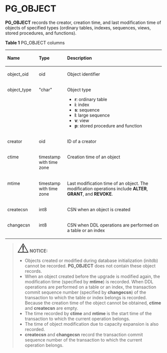 # PG\_OBJECT<a name="EN-US_TOPIC_0289900403"></a>

**PG\_OBJECT**  records the creator, creation time, and last modification time of objects of specified types \(ordinary tables, indexes, sequences, views, stored procedures, and functions\).

**Table  1**  PG\_OBJECT columns

<a name="en-us_topic_0283137196_en-us_topic_0237122301_table370273621911"></a>
<table><thead align="left"><tr id="en-us_topic_0283137196_en-us_topic_0237122301_row177034367196"><th class="cellrowborder" valign="top" width="20.13201320132013%" id="mcps1.2.4.1.1"><p id="en-us_topic_0283137196_en-us_topic_0237122301_p3704103613192"><a name="en-us_topic_0283137196_en-us_topic_0237122301_p3704103613192"></a><a name="en-us_topic_0283137196_en-us_topic_0237122301_p3704103613192"></a>Name</p>
</th>
<th class="cellrowborder" valign="top" width="18.08180818081808%" id="mcps1.2.4.1.2"><p id="en-us_topic_0283137196_en-us_topic_0237122301_p9704143618197"><a name="en-us_topic_0283137196_en-us_topic_0237122301_p9704143618197"></a><a name="en-us_topic_0283137196_en-us_topic_0237122301_p9704143618197"></a>Type</p>
</th>
<th class="cellrowborder" valign="top" width="61.786178617861786%" id="mcps1.2.4.1.3"><p id="en-us_topic_0283137196_en-us_topic_0237122301_p470420360196"><a name="en-us_topic_0283137196_en-us_topic_0237122301_p470420360196"></a><a name="en-us_topic_0283137196_en-us_topic_0237122301_p470420360196"></a>Description</p>
</th>
</tr>
</thead>
<tbody><tr id="en-us_topic_0283137196_en-us_topic_0237122301_row770433620196"><td class="cellrowborder" valign="top" width="20.13201320132013%" headers="mcps1.2.4.1.1 "><p id="en-us_topic_0283137196_en-us_topic_0237122301_p1670523618197"><a name="en-us_topic_0283137196_en-us_topic_0237122301_p1670523618197"></a><a name="en-us_topic_0283137196_en-us_topic_0237122301_p1670523618197"></a>object_oid</p>
</td>
<td class="cellrowborder" valign="top" width="18.08180818081808%" headers="mcps1.2.4.1.2 "><p id="en-us_topic_0283137196_en-us_topic_0237122301_p1470517367198"><a name="en-us_topic_0283137196_en-us_topic_0237122301_p1470517367198"></a><a name="en-us_topic_0283137196_en-us_topic_0237122301_p1470517367198"></a>oid</p>
</td>
<td class="cellrowborder" valign="top" width="61.786178617861786%" headers="mcps1.2.4.1.3 "><p id="en-us_topic_0283137196_en-us_topic_0237122301_p470503601915"><a name="en-us_topic_0283137196_en-us_topic_0237122301_p470503601915"></a><a name="en-us_topic_0283137196_en-us_topic_0237122301_p470503601915"></a>Object identifier</p>
</td>
</tr>
<tr id="en-us_topic_0283137196_en-us_topic_0237122301_row870533671915"><td class="cellrowborder" valign="top" width="20.13201320132013%" headers="mcps1.2.4.1.1 "><p id="en-us_topic_0283137196_en-us_topic_0237122301_p1670683617193"><a name="en-us_topic_0283137196_en-us_topic_0237122301_p1670683617193"></a><a name="en-us_topic_0283137196_en-us_topic_0237122301_p1670683617193"></a>object_type</p>
</td>
<td class="cellrowborder" valign="top" width="18.08180818081808%" headers="mcps1.2.4.1.2 "><p id="en-us_topic_0283137196_en-us_topic_0237122301_p13706153610194"><a name="en-us_topic_0283137196_en-us_topic_0237122301_p13706153610194"></a><a name="en-us_topic_0283137196_en-us_topic_0237122301_p13706153610194"></a>"char"</p>
</td>
<td class="cellrowborder" valign="top" width="61.786178617861786%" headers="mcps1.2.4.1.3 "><p id="en-us_topic_0283137196_en-us_topic_0237122301_p117061136121914"><a name="en-us_topic_0283137196_en-us_topic_0237122301_p117061136121914"></a><a name="en-us_topic_0283137196_en-us_topic_0237122301_p117061136121914"></a>Object type</p>
<a name="en-us_topic_0283137196_en-us_topic_0237122301_ul14461631102216"></a><a name="en-us_topic_0283137196_en-us_topic_0237122301_ul14461631102216"></a><ul id="en-us_topic_0283137196_en-us_topic_0237122301_ul14461631102216"><li><strong id="en-us_topic_0237122301_b11114203715014"><a name="en-us_topic_0237122301_b11114203715014"></a><a name="en-us_topic_0237122301_b11114203715014"></a>r</strong>: ordinary table</li><li><strong id="en-us_topic_0237122301_b42751471002"><a name="en-us_topic_0237122301_b42751471002"></a><a name="en-us_topic_0237122301_b42751471002"></a>i</strong>: index</li><li><strong id="en-us_topic_0237122301_b3311252208"><a name="en-us_topic_0237122301_b3311252208"></a><a name="en-us_topic_0237122301_b3311252208"></a>s</strong>: sequence</li><li><strong id="b1263193824415"><a name="b1263193824415"></a><a name="b1263193824415"></a>l</strong>: large sequence</li><li><strong id="en-us_topic_0237122301_b227317577010"><a name="en-us_topic_0237122301_b227317577010"></a><a name="en-us_topic_0237122301_b227317577010"></a>v</strong>: view</li><li><strong id="en-us_topic_0237122301_b128142044116"><a name="en-us_topic_0237122301_b128142044116"></a><a name="en-us_topic_0237122301_b128142044116"></a>p</strong>: stored procedure and function</li></ul>
</td>
</tr>
<tr id="en-us_topic_0283137196_en-us_topic_0237122301_row470616364192"><td class="cellrowborder" valign="top" width="20.13201320132013%" headers="mcps1.2.4.1.1 "><p id="en-us_topic_0283137196_en-us_topic_0237122301_p197066366199"><a name="en-us_topic_0283137196_en-us_topic_0237122301_p197066366199"></a><a name="en-us_topic_0283137196_en-us_topic_0237122301_p197066366199"></a>creator</p>
</td>
<td class="cellrowborder" valign="top" width="18.08180818081808%" headers="mcps1.2.4.1.2 "><p id="en-us_topic_0283137196_en-us_topic_0237122301_p4706133631911"><a name="en-us_topic_0283137196_en-us_topic_0237122301_p4706133631911"></a><a name="en-us_topic_0283137196_en-us_topic_0237122301_p4706133631911"></a>oid</p>
</td>
<td class="cellrowborder" valign="top" width="61.786178617861786%" headers="mcps1.2.4.1.3 "><p id="en-us_topic_0283137196_en-us_topic_0237122301_p370693681911"><a name="en-us_topic_0283137196_en-us_topic_0237122301_p370693681911"></a><a name="en-us_topic_0283137196_en-us_topic_0237122301_p370693681911"></a>ID of a creator</p>
</td>
</tr>
<tr id="en-us_topic_0283137196_en-us_topic_0237122301_row3706143601913"><td class="cellrowborder" valign="top" width="20.13201320132013%" headers="mcps1.2.4.1.1 "><p id="en-us_topic_0283137196_en-us_topic_0237122301_p770713610197"><a name="en-us_topic_0283137196_en-us_topic_0237122301_p770713610197"></a><a name="en-us_topic_0283137196_en-us_topic_0237122301_p770713610197"></a>ctime</p>
</td>
<td class="cellrowborder" valign="top" width="18.08180818081808%" headers="mcps1.2.4.1.2 "><p id="en-us_topic_0283137196_en-us_topic_0237122301_p127071361199"><a name="en-us_topic_0283137196_en-us_topic_0237122301_p127071361199"></a><a name="en-us_topic_0283137196_en-us_topic_0237122301_p127071361199"></a>timestamp with time zone</p>
</td>
<td class="cellrowborder" valign="top" width="61.786178617861786%" headers="mcps1.2.4.1.3 "><p id="en-us_topic_0283137196_en-us_topic_0237122301_p9707203619192"><a name="en-us_topic_0283137196_en-us_topic_0237122301_p9707203619192"></a><a name="en-us_topic_0283137196_en-us_topic_0237122301_p9707203619192"></a>Creation time of an object</p>
</td>
</tr>
<tr id="en-us_topic_0283137196_en-us_topic_0237122301_row8707183613197"><td class="cellrowborder" valign="top" width="20.13201320132013%" headers="mcps1.2.4.1.1 "><p id="en-us_topic_0283137196_en-us_topic_0237122301_p1870820360196"><a name="en-us_topic_0283137196_en-us_topic_0237122301_p1870820360196"></a><a name="en-us_topic_0283137196_en-us_topic_0237122301_p1870820360196"></a>mtime</p>
</td>
<td class="cellrowborder" valign="top" width="18.08180818081808%" headers="mcps1.2.4.1.2 "><p id="en-us_topic_0283137196_en-us_topic_0237122301_p4708336141913"><a name="en-us_topic_0283137196_en-us_topic_0237122301_p4708336141913"></a><a name="en-us_topic_0283137196_en-us_topic_0237122301_p4708336141913"></a>timestamp with time zone</p>
</td>
<td class="cellrowborder" valign="top" width="61.786178617861786%" headers="mcps1.2.4.1.3 "><p id="en-us_topic_0283137196_en-us_topic_0237122301_p13708143651914"><a name="en-us_topic_0283137196_en-us_topic_0237122301_p13708143651914"></a><a name="en-us_topic_0283137196_en-us_topic_0237122301_p13708143651914"></a>Last modification time of an object. The modification operations include <strong id="en-us_topic_0237122301_b154781515716"><a name="en-us_topic_0237122301_b154781515716"></a><a name="en-us_topic_0237122301_b154781515716"></a>ALTER</strong>, <strong id="en-us_topic_0237122301_b44831151414"><a name="en-us_topic_0237122301_b44831151414"></a><a name="en-us_topic_0237122301_b44831151414"></a>GRANT</strong>, and <strong id="en-us_topic_0237122301_b164847158114"><a name="en-us_topic_0237122301_b164847158114"></a><a name="en-us_topic_0237122301_b164847158114"></a>REVOKE</strong>.</p>
</td>
</tr>
<tr id="row95518631016"><td class="cellrowborder" valign="top" width="20.13201320132013%" headers="mcps1.2.4.1.1 "><p id="p148051512368"><a name="p148051512368"></a><a name="p148051512368"></a>createcsn</p>
</td>
<td class="cellrowborder" valign="top" width="18.08180818081808%" headers="mcps1.2.4.1.2 "><p id="p19555691018"><a name="p19555691018"></a><a name="p19555691018"></a>int8</p>
</td>
<td class="cellrowborder" valign="top" width="61.786178617861786%" headers="mcps1.2.4.1.3 "><p id="p105517671010"><a name="p105517671010"></a><a name="p105517671010"></a>CSN when an object is created</p>
</td>
</tr>
<tr id="row35161421017"><td class="cellrowborder" valign="top" width="20.13201320132013%" headers="mcps1.2.4.1.1 "><p id="p1621411016"><a name="p1621411016"></a><a name="p1621411016"></a>changecsn</p>
</td>
<td class="cellrowborder" valign="top" width="18.08180818081808%" headers="mcps1.2.4.1.2 "><p id="p116141410109"><a name="p116141410109"></a><a name="p116141410109"></a>int8</p>
</td>
<td class="cellrowborder" valign="top" width="61.786178617861786%" headers="mcps1.2.4.1.3 "><p id="p161514101012"><a name="p161514101012"></a><a name="p161514101012"></a>CSN when DDL operations are performed on a table or an index</p>
</td>
</tr>
</tbody>
</table>

>![](public_sys-resources/icon-notice.gif) **NOTICE:**
>-   Objects created or modified during database initialization \(initdb\) cannot be recorded.  **PG\_OBJECT**  does not contain these object records.
>-   When an object created before the upgrade is modified again, the modification time \(specified by  **mtime**\) is recorded. When DDL operations are performed on a table or an index, the transaction commit sequence number \(specified by  **changecsn**\) of the transaction to which the table or index belongs is recorded. Because the creation time of the object cannot be obtained,  **ctime**  and  **createcsn**  are empty.
>-   The time recorded by  **ctime**  and  **mtime**  is the start time of the transaction to which the current operation belongs.
>-   The time of object modification due to capacity expansion is also recorded.
>-   **createcsn**  and  **changecsn**  record the transaction commit sequence number of the transaction to which the current operation belongs.

